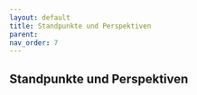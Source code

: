 ```yaml
---
layout: default
title: Standpunkte und Perspektiven
parent:
nav_order: 7
---
```


## Standpunkte und Perspektiven

